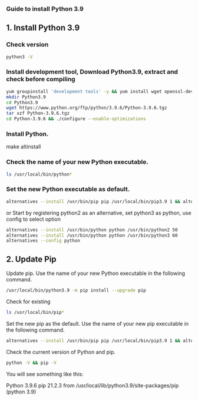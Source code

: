 ### Guide to install Python 3.9

## 1. Install Python 3.9
### Check version
```sh
python3 -V
```
### Install development tool, Download Python3.9, extract and check before compiling
```sh
yum groupinstall 'development tools' -y && yum install wget openssl-devel bzip2-devel libffi-devel xz-devel -y
mkdir Python3.9
cd Python3.9
wget https://www.python.org/ftp/python/3.9.6/Python-3.9.6.tgz
tar xzf Python-3.9.6.tgz
cd Python-3.9.6 && ./configure --enable-optimizations
```
### Install Python.
make altinstall

### Check the name of your new Python executable.
```sh
ls /usr/local/bin/python*
```
### Set the new Python executable as default. 

```sh
alternatives --install /usr/bin/pip pip /usr/local/bin/pip3.9 1 && alternatives --set pip /usr/local/bin/pip3.9
```
or Start by registering python2 as an alternative, set python3 as python, use config to select option
```sh
alternatives --install /usr/bin/python python /usr/bin/python2 50
alternatives --install /usr/bin/python python /usr/bin/python3 60
alternatives --config python
```

## 2. Update Pip
Update pip. Use the name of your new Python executable in the following command.
```sh
/usr/local/bin/python3.9 -m pip install --upgrade pip
```
Check for existing
```sh
ls /usr/local/bin/pip*
```
Set the new pip as the default. Use the name of your new pip executable in the following command.

```sh
alternatives --install /usr/bin/pip pip /usr/local/bin/pip3.9 1 && alternatives --set pip /usr/local/bin/pip3.9

```
Check the current version of Python and pip.

```sh
python -V && pip -V
```
You will see something like this:

Python 3.9.6
pip 21.2.3 from /usr/local/lib/python3.9/site-packages/pip (python 3.9)
